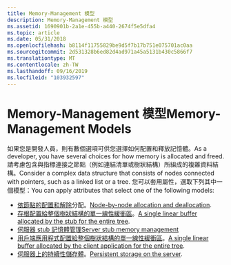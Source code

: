 ```yaml
---
title: Memory-Management 模型
description: Memory-Management 模型
ms.assetid: 1690901b-2a1e-455b-a440-2674f5e5dfa4
ms.topic: article
ms.date: 05/31/2018
ms.openlocfilehash: b8114f11755829be9d5f7b17b751e075701ac0aa
ms.sourcegitcommit: 2d531328b6ed82d4ad971a45a5131b430c5866f7
ms.translationtype: MT
ms.contentlocale: zh-TW
ms.lasthandoff: 09/16/2019
ms.locfileid: "103932597"
---
```

# <a name="memory-management-models"></a><span data-ttu-id="3ee53-103">Memory-Management 模型</span><span class="sxs-lookup"><span data-stu-id="3ee53-103">Memory-Management Models</span></span>

<span data-ttu-id="3ee53-104">如果您是開發人員，則有數個選項可供您選擇如何配置和釋放記憶體。</span><span class="sxs-lookup"><span data-stu-id="3ee53-104">As a developer, you have several choices for how memory is allocated and freed.</span></span> <span data-ttu-id="3ee53-105">請考慮包含與指標連接之節點（例如連結清單或樹狀結構）所組成的複雜資料結構。</span><span class="sxs-lookup"><span data-stu-id="3ee53-105">Consider a complex data structure that consists of nodes connected with pointers, such as a linked list or a tree.</span></span> <span data-ttu-id="3ee53-106">您可以套用屬性，選取下列其中一個模型：</span><span class="sxs-lookup"><span data-stu-id="3ee53-106">You can apply attributes that select one of the following models:</span></span>

-   <span data-ttu-id="3ee53-107">[依節點的配置和解除](node-by-node-allocation-and-deallocation.md)分配。</span><span class="sxs-lookup"><span data-stu-id="3ee53-107">[Node-by-node allocation and deallocation](node-by-node-allocation-and-deallocation.md).</span></span>
-   <span data-ttu-id="3ee53-108">[存根配置給整個樹狀結構的單一線性緩衝區](stub-allocated-buffers.md)。</span><span class="sxs-lookup"><span data-stu-id="3ee53-108">[A single linear buffer allocated by the stub for the entire tree](stub-allocated-buffers.md).</span></span>
-   [<span data-ttu-id="3ee53-109">伺服器 stub 記憶體管理</span><span class="sxs-lookup"><span data-stu-id="3ee53-109">Server stub memory management</span></span>](server-stub-memory-management.md)
-   <span data-ttu-id="3ee53-110">[用戶端應用程式配置給整個樹狀結構的單一線性緩衝區](application-allocated-buffer.md)。</span><span class="sxs-lookup"><span data-stu-id="3ee53-110">[A single linear buffer allocated by the client application for the entire tree](application-allocated-buffer.md).</span></span>
-   <span data-ttu-id="3ee53-111">[伺服器上的持續性儲存體](persistent-storage-on-the-server.md)。</span><span class="sxs-lookup"><span data-stu-id="3ee53-111">[Persistent storage on the server](persistent-storage-on-the-server.md).</span></span>

 

 




